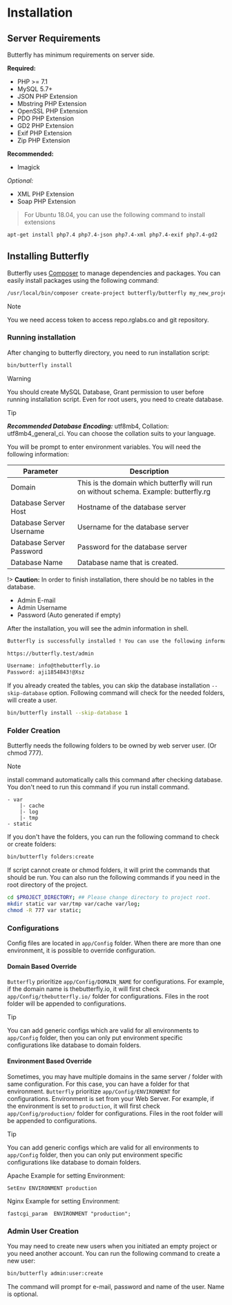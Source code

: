# Installation

## Server Requirements

Butterfly has minimum requirements on server side. 

**Required:**

* PHP >= 7.1
* MySQL 5.7+
* JSON PHP Extension
* Mbstring PHP Extension
* OpenSSL PHP Extension
* PDO PHP Extension 
* GD2 PHP Extension
* Exif PHP Extension
* Zip PHP Extension

**Recommended:**

* Imagick  

*Optional:*

* XML PHP Extension
* Soap PHP Extension

>For Ubuntu 18.04, you can use the following command to install extensions

```bash
apt-get install php7.4 php7.4-json php7.4-xml php7.4-exif php7.4-gd2
```

## Installing Butterfly

Butterfly uses [Composer](https://getcomposer.org/) to manage dependencies and packages. You can easily install packages using the following command:

```bash
/usr/local/bin/composer create-project butterfly/butterfly my_new_project --repository-url=https://repo.rglabs.co/
```

> [!NOTE]
> You we need access token to access repo.rglabs.co and git repository.

### Running installation

After changing to butterfly directory, you need to run installation script:

```bash
bin/butterfly install
```

> [!WARNING]
> You should create MySQL Database, Grant permission to user before running installation script. 
> Even for root users, you need to create database.

> [!TIP]
> ***Recommended Database Encoding:*** utf8mb4, Collation: utf8mb4_general_ci. You can choose the collation suits to your language.

You will be prompt to enter environment variables. You will need the following information:

Parameter | Description
--- | ---
Domain | This is the domain which butterfly will run on without schema. Example: butterfly.rg 
Database Server Host | Hostname of the database server
Database Server Username | Username for the database server
Database Server Password | Password for the database server
Database Name | Database name that is created.

!> **Caution:** In order to finish installation, there should be no tables in the database.

- Admin E-mail
- Admin Username
- Password (Auto generated if empty)

After the installation, you will see the admin information in shell.

```bash
Butterfly is successfully installed ! You can use the following information to access your panel:

https://butterfly.test/admin

Username: info@thebutterfly.io
Password: aji1854843!@Xsz
```

If you already created the tables, you can skip the database installation `--skip-database` option. Following command will check for the needed folders, will create a user.

```bash
bin/butterfly install --skip-database 1
```

### Folder Creation

Butterfly needs the following folders to be owned by web server user. (Or chmod 777).

> [!NOTE]
> install command automatically calls this command after checking database. You don't need to run this command if you
> run install command. 

```
- var
    |- cache
    |- log
    |- tmp
- static
```

If you don't have the folders, you can run the following command to check or create folders:

```bash
bin/butterfly folders:create
```

If script cannot create or chmod folders, it will print the commands that should be run. You can also run the 
following commands if you need in the root directory of the project.

```bash
cd $PROJECT_DIRECTORY; ## Please change directory to project root.
mkdir static var var/tmp var/cache var/log;
chmod -R 777 var static;
```

### Configurations

Config files are located in `app/Config` folder. When there are more than one environment, it is possible to override configuration.

#### Domain Based Override

`Butterfly` prioritize `app/Config/DOMAIN_NAME` for configurations. For example, if the domain name is thebutterfly.io, it will first check 
`app/Config/thebutterfly.io/` folder for configurations. Files in the root folder will be appended to configurations.

>[!TIP]
> You can add generic configs which are valid for all environments to `app/Config` folder, then you can only put environment specific configurations 
> like database to domain folders.

#### Environment Based Override

Sometimes, you may have multiple domains in the same server / folder with same configuration. For this case, you can have a folder for that environment. `Butterfly` prioritize `app/Config/ENVIRONMENT` for configurations. Environment is set from your Web Server. For example, if the environment is set to `production`, it will first check 
`app/Config/production/` folder for configurations. Files in the root folder will be appended to configurations.

>[!TIP]
> You can add generic configs which are valid for all environments to `app/Config` folder, then you can only put environment specific configurations 
> like database to domain folders.

Apache Example for setting Environment:
```apacheconfig
SetEnv ENVIRONMENT production
```

Nginx Example for setting Environment:
```nginx
fastcgi_param  ENVIRONMENT "production";
```

### Admin User Creation

You may need to create new users when you initiated an empty project or you need another account. You can run the 
following command to create a new user:

```bash
bin/butterfly admin:user:create
```

The command will prompt for e-mail, password and name of the user. Name is optional.